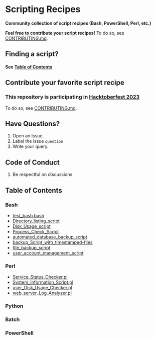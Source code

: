 # Scripting Recipes
**Community collection of script recipes (Bash, PowerShell, Perl, etc.)**

**Feel free to contribute your script recipes!** To do so, see [CONTRIBUTING.md](https://github.com/raymelon/scripting-recipes/blob/main/CONTRIBUTING.md).

## Finding a script?

#### See [Table of Contents](https://github.com/raymelon/scripting-recipes/tree/main#table-of-contents)

## Contribute your favorite script recipe

### This repository is participating in [Hacktoberfest 2023](https://hacktoberfest.com/participation/#contributors)

To do so, see [CONTRIBUTING.md](https://github.com/raymelon/scripting-recipes/blob/main/CONTRIBUTING.md).

## Have Questions?

1. Open an Issue.
2. Label the issue `question`
3. Write your query.

## Code of Conduct

1. Be respectful on discussions

## Table of Contents

### Bash

- [test_bash.bash](https://github.com/raymelon/scripting-recipes/blob/main/raymelon/test_bash.bash)
- [Directory_listing_script](https://github.com/PreciousEddy/scripting-recipes/blob/main/PreciousEddy/Directory_listing_script.bash)
- [Disk_Usage_script](https://github.com/PreciousEddy/scripting-recipes/blob/main/PreciousEddy/Disk_Usage_script.bash)
- [Process_Check_Script](https://github.com/PreciousEddy/scripting-recipes/blob/main/PreciousEddy/Process_Check_Script.bash)
- [automated_database_backup_script](https://github.com/PreciousEddy/scripting-recipes/blob/main/PreciousEddy/automated_database_backup_script.bash)
- [backup_Script_with_timestamped-files](https://github.com/PreciousEddy/scripting-recipes/blob/main/PreciousEddy/backup_Script_with_timestamped-files.bash)
- [file_backup_script](https://github.com/PreciousEddy/scripting-recipes/blob/main/PreciousEddy/file_backup_script.bash)
- [user_account_management_script](https://github.com/PreciousEddy/scripting-recipes/blob/main/PreciousEddy/user_account_management_script.bash)

### Perl
- [Service_Status_Checker.pl](https://github.com/PreciousEddy/scripting-recipes/blob/main/PreciousEddy/Perl/Service_Status_Checker.pl)
- [System_Information_Script.pl](https://github.com/PreciousEddy/scripting-recipes/blob/main/PreciousEddy/Perl/System_Information_Script.pl)
- [user_Disk_Usage_Checker.pl](https://github.com/PreciousEddy/scripting-recipes/blob/main/PreciousEddy/Perl/user_Disk_Usage_Checker.pl)
- [web_server_Log_Analyzer.pl](https://github.com/PreciousEddy/scripting-recipes/blob/main/PreciousEddy/Perl/web_server_Log_Analyzer.pl)
### Python

### Batch

### PowerShell

